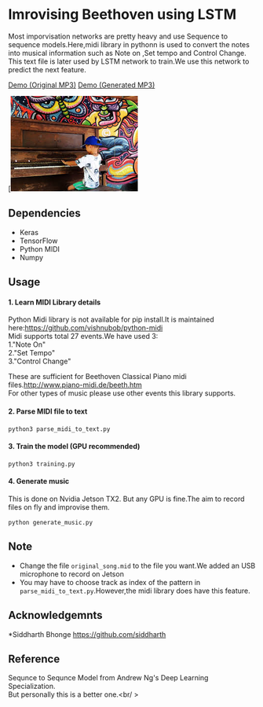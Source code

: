 # Imrovising Beethoven using LSTM

Most imporvisation networks are pretty heavy and use Sequence to sequence models.Here,midi library in pythonn is used to convert the notes into musical information such as Note on ,Set tempo and Control Change.
This text file is later used by LSTM network to train.We use this network to predict the next feature.

[Demo (Original MP3)](https://soundcloud.com/siddharth-bhonge/original?in=siddharth-bhonge/sets/lstm-output)
[Demo (Generated MP3)](https://soundcloud.com/siddharth-bhonge/generated?in=siddharth-bhonge/sets/lstm-output)

[![screenshot](https://github.com/siddharthbhonge/Piano_music_generation_using_LSTM/blob/master/img/images.jpeg)
## Dependencies

 - Keras
 - TensorFlow
 - Python MIDI
-  Numpy

## Usage

  #### 1. Learn MIDI Library  details
  
  Python Midi library is not available for pip install.It is maintained here:https://github.com/vishnubob/python-midi <br />
  Midi supports total 27 events.We have used 3: <br/>
  1."Note On" <br />
  2."Set Tempo" <br />
  3."Control Change"<br />

  These are sufficient for Beethoven Classical Piano midi files.http://www.piano-midi.de/beeth.htm <br />
  For other types of music please use other events this library supports.<br />

  #### 2. Parse MIDI file to text

  ```
  python3 parse_midi_to_text.py

  ```

  #### 3. Train the model (GPU recommended)

  ```
  python3 training.py

  ```

  #### 4. Generate music
  This is done on Nvidia Jetson TX2. But any GPU is fine.The aim to record files on fly and improvise them. 

  ```
  python generate_music.py
  ```

## Note

 - Change the file `original_song.mid` to the file you want.We added an USB microphone to record on Jetson<br />
 - You may have to choose track as index of the pattern in `parse_midi_to_text.py`.However,the midi library does have this feature.<br />


## Acknowledgemnts 

*Siddharth Bhonge https://github.com/siddharth 




## Reference

Sequnce to Sequnce Model from Andrew Ng's Deep Learning Specialization.<br />
But personally this is a better one.<br/ >